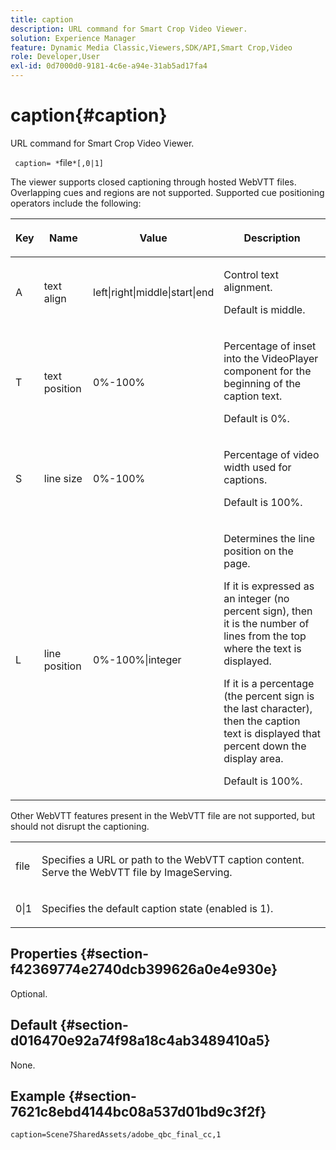 ```yaml
---
title: caption
description: URL command for Smart Crop Video Viewer.
solution: Experience Manager
feature: Dynamic Media Classic,Viewers,SDK/API,Smart Crop,Video
role: Developer,User
exl-id: 0d7000d0-9181-4c6e-a94e-31ab5ad17fa4
---
```

# caption{#caption}

URL command for Smart Crop Video Viewer.

 ` caption= *`file`*[,0|1]`

The viewer supports closed captioning through hosted WebVTT files. Overlapping cues and regions are not supported. Supported cue positioning operators include the following: 

<table id="table_62D89A06EC9E4E7983D1F26A2C85A621"> 
 <thead> 
  <tr> 
   <th colname="col1" class="entry"> <p>Key </p> </th> 
   <th colname="col2" class="entry"> <p>Name </p> </th> 
   <th colname="col3" class="entry"> <p>Value </p> </th> 
   <th colname="col4" class="entry"> <p>Description </p> </th> 
  </tr>
 </thead>
 <tbody> 
  <tr> 
   <td colname="col1"> <p> A </p> </td> 
   <td colname="col2"> <p>text align </p> </td> 
   <td colname="col3"> <p><span class="codeph"> left|right|middle|start|end</span> </p> </td> 
   <td colname="col4"> <p> Control text alignment. </p> <p>Default is <span class="codeph"> middle</span>. </p> </td> 
  </tr> 
  <tr> 
   <td colname="col1"> <p>T </p> </td> 
   <td colname="col2"> <p>text position </p> </td> 
   <td colname="col3"> <p> 0%-100% </p> </td> 
   <td colname="col4"> <p> Percentage of inset into the VideoPlayer component for the beginning of the caption text. </p> <p>Default is 0%. </p> </td> 
  </tr> 
  <tr> 
   <td colname="col1"> <p>S </p> </td> 
   <td colname="col2"> <p>line size </p> </td> 
   <td colname="col3"> <p> 0%-100% </p> </td> 
   <td colname="col4"> <p> Percentage of video width used for captions. </p> <p>Default is 100%. </p> </td> 
  </tr> 
  <tr> 
   <td colname="col1"> <p>L </p> </td> 
   <td colname="col2"> <p>line position </p> </td> 
   <td colname="col3"> <p> 0%-100%|integer </p> </td> 
   <td colname="col4"> <p> Determines the line position on the page. </p> <p>If it is expressed as an integer (no percent sign), then it is the number of lines from the top where the text is displayed. </p> <p>If it is a percentage (the percent sign is the last character), then the caption text is displayed that percent down the display area. </p> <p>Default is 100%. </p> </td> 
  </tr> 
 </tbody> 
</table>

Other WebVTT features present in the WebVTT file are not supported, but should not disrupt the captioning. 

<table id="table_A5BB1C08DA4B425DBD0356C7D3693E75"> 
 <tbody> 
  <tr> 
   <td colname="col1"> <p><span class="codeph"><span class="varname"> file</span></span> </p> </td> 
   <td colname="col2"> <p> Specifies a URL or path to the WebVTT caption content. Serve the WebVTT file by ImageServing. </p> </td> 
  </tr> 
  <tr> 
   <td colname="col1"> <p><span class="codeph"> 0|1</span> </p> </td> 
   <td colname="col2"> <p> Specifies the default caption state (enabled is <span class="codeph"> 1</span>). </p> </td> 
  </tr> 
 </tbody> 
</table>

## Properties {#section-f42369774e2740dcb399626a0e4e930e}

Optional.

## Default {#section-d016470e92a74f98a18c4ab3489410a5}

None.

## Example {#section-7621c8ebd4144bc08a537d01bd9c3f2f}

```
caption=Scene7SharedAssets/adobe_qbc_final_cc,1
```
